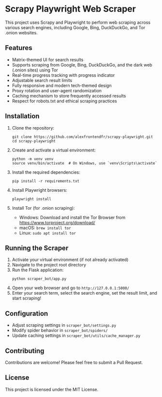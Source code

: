 # Scrapy Playwright Web Scraper

This project uses Scrapy and Playwright to perform web scraping across various search engines, including Google, Bing, DuckDuckGo, and Tor .onion websites.

## Features

- Matrix-themed UI for search results
- Supports scraping from Google, Bing, DuckDuckGo, and the dark web (.onion sites) using Tor
- Real-time progress tracking with progress indicator
- Adjustable search result limits
- Fully responsive and modern tech-themed design
- Proxy rotation and user-agent randomization
- Caching mechanism to store frequently accessed results
- Respect for robots.txt and ethical scraping practices

## Installation

1. Clone the repository:

   ```
   git clone https://github.com/alexfrontendfr/scrapy-playwright.git
   cd scrapy-playwright
   ```

2. Create and activate a virtual environment:

   ```
   python -m venv venv
   source venv/bin/activate  # On Windows, use `venv\Scripts\activate`
   ```

3. Install the required dependencies:

   ```
   pip install -r requirements.txt
   ```

4. Install Playwright browsers:

   ```
   playwright install
   ```

5. Install Tor (for .onion scraping):
   - Windows: Download and install the Tor Browser from https://www.torproject.org/download/
   - macOS: `brew install tor`
   - Linux: `sudo apt install tor`

## Running the Scraper

1. Activate your virtual environment (if not already activated)
2. Navigate to the project root directory
3. Run the Flask application:
   ```
   python scraper_bot/app.py
   ```
4. Open your web browser and go to `http://127.0.0.1:5000/`
5. Enter your search term, select the search engine, set the result limit, and start scraping!

## Configuration

- Adjust scraping settings in `scraper_bot/settings.py`
- Modify spider behavior in `scraper_bot/spiders/`
- Update caching settings in `scraper_bot/utils/cache_manager.py`

## Contributing

Contributions are welcome! Please feel free to submit a Pull Request.

## License

This project is licensed under the MIT License.
